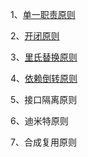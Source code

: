 1、[单一职责原则](./1、单一职责原则.md)

2、[开闭原则](./2、开闭原则.md)

3、[里氏替换原则](./3、里氏替换原则.md)

4、[依赖倒转原则](./4、依赖倒转原则.md)

5、接口隔离原则

6、迪米特原则

7、合成复用原则